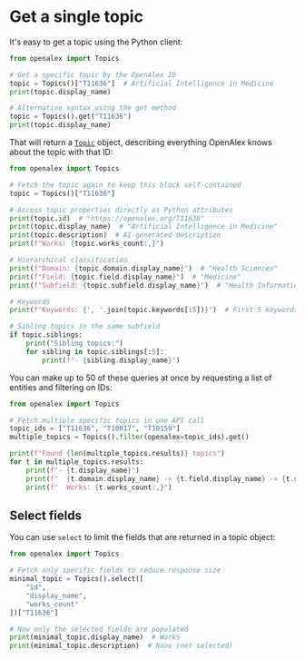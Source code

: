 # Get a single topic

It's easy to get a topic using the Python client:

```python
from openalex import Topics

# Get a specific topic by the OpenAlex ID
topic = Topics()["T11636"]  # Artificial Intelligence in Medicine
print(topic.display_name)

# Alternative syntax using the get method
topic = Topics().get("T11636")
print(topic.display_name)
```

That will return a [`Topic`](topic-object.md) object, describing everything OpenAlex knows about the topic with that ID:

```python
from openalex import Topics

# Fetch the topic again to keep this block self-contained
topic = Topics()["T11636"]

# Access topic properties directly as Python attributes
print(topic.id)  # "https://openalex.org/T11636"
print(topic.display_name)  # "Artificial Intelligence in Medicine"
print(topic.description)  # AI-generated description
print(f"Works: {topic.works_count:,}")

# Hierarchical classification
print(f"Domain: {topic.domain.display_name}")  # "Health Sciences"
print(f"Field: {topic.field.display_name}")  # "Medicine"
print(f"Subfield: {topic.subfield.display_name}")  # "Health Informatics"

# Keywords
print(f"Keywords: {', '.join(topic.keywords[:5])}")  # First 5 keywords

# Sibling topics in the same subfield
if topic.siblings:
    print("Sibling topics:")
    for sibling in topic.siblings[:5]:
        print(f"- {sibling.display_name}")
```

You can make up to 50 of these queries at once by requesting a list of entities and filtering on IDs:

```python
from openalex import Topics

# Fetch multiple specific topics in one API call
topic_ids = ["T11636", "T10017", "T10159"]
multiple_topics = Topics().filter(openalex=topic_ids).get()

print(f"Found {len(multiple_topics.results)} topics")
for t in multiple_topics.results:
    print(f"- {t.display_name}")
    print(f"  {t.domain.display_name} -> {t.field.display_name} -> {t.subfield.display_name}")
    print(f"  Works: {t.works_count:,}")
```

## Select fields

You can use `select` to limit the fields that are returned in a topic object:

```python
from openalex import Topics

# Fetch only specific fields to reduce response size
minimal_topic = Topics().select([
    "id",
    "display_name",
    "works_count"
])["T11636"]

# Now only the selected fields are populated
print(minimal_topic.display_name)  # Works
print(minimal_topic.description)  # None (not selected)
```
